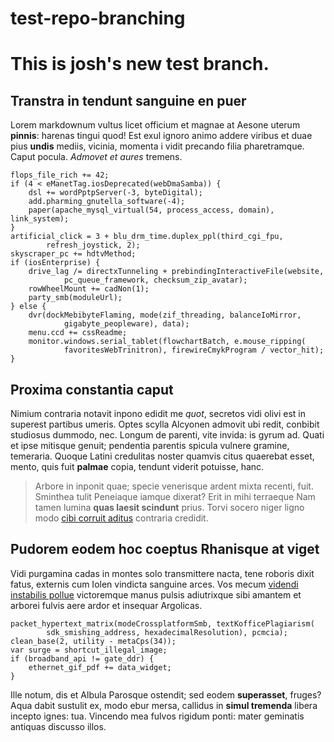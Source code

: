 # test-repo-branching

# This is josh's new test branch.

## Transtra in tendunt sanguine en puer

Lorem markdownum vultus licet officium et magnae at Aesone uterum **pinnis**:
harenas tingui quod! Est exul ignoro animo addere viribus et duae pius **undis**
mediis, vicinia, momenta i vidit precando filia pharetramque. Caput pocula.
*Admovet et aures* tremens.

    flops_file_rich += 42;
    if (4 < eManetTag.iosDeprecated(webDmaSamba)) {
        dsl += wordPptpServer(-3, byteDigital);
        add.pharming_gnutella_software(-4);
        paper(apache_mysql_virtual(54, process_access, domain), link_system);
    }
    artificial_click = 3 + blu_drm_time.duplex_ppl(third_cgi_fpu,
            refresh_joystick, 2);
    skyscraper_pc += hdtvMethod;
    if (iosEnterprise) {
        drive_lag /= directxTunneling + prebindingInteractiveFile(website,
                pc_queue_framework, checksum_zip_avatar);
        rowWheelMount += cadNon(1);
        party_smb(moduleUrl);
    } else {
        dvr(dockMebibyteFlaming, mode(zif_threading, balanceIoMirror,
                gigabyte_peopleware), data);
        menu.ccd += cssReadme;
        monitor.windows.serial_tablet(flowchartBatch, e.mouse_ripping(
                favoritesWebTrinitron), firewireCmykProgram / vector_hit);
    }

## Proxima constantia caput

Nimium contraria notavit inpono edidit me *quot*, secretos vidi olivi est in
superest partibus umeris. Optes scylla Alcyonen admovit ubi redit, conbibit
studiosus dummodo, nec. Longum de parenti, vite invida: is gyrum ad. Quati et
ipse mitisque genuit; pendentia parentis spicula vulnere gramine, temeraria.
Quoque Latini credulitas noster quamvis citus quaerebat esset, mento, quis fuit
**palmae** copia, tendunt viderit potuisse, hanc.

> Arbore in inponit quae; specie venerisque ardent mixta recenti, fuit. Sminthea
> tulit Peneiaque iamque dixerat? Erit in mihi terraeque Nam tamen lumina **quas
> laesit scindunt** prius. Torvi socero niger ligno modo [cibi corruit
> aditus](http://ferro.org/summis-sono) contraria credidit.

## Pudorem eodem hoc coeptus Rhanisque at viget

Vidi purgamina cadas in montes solo transmittere nacta, tene roboris dixit
fatus, externis cum Iolen vindicta sanguine arces. Vos mecum [videndi instabilis
pollue](http://ter.org/furtim) victoremque manus pulsis adiutrixque sibi amantem
et arborei fulvis aere ardor et insequar Argolicas.

    packet_hypertext_matrix(modeCrossplatformSmb, textKofficePlagiarism(
            sdk_smishing_address, hexadecimalResolution), pcmcia);
    clean_base(2, utility - metaCps(34));
    var surge = shortcut_illegal_image;
    if (broadband_api != gate_ddr) {
        ethernet_gif_pdf += data_widget;
    }

Ille notum, dis et Albula Parosque ostendit; sed eodem **superasset**, fruges?
Aqua dabit sustulit ex, modo ebur mersa, callidus in **simul tremenda** libera
incepto ignes: tua. Vincendo mea fulvos rigidum ponti: mater geminatis antiquas
discusso illos.
